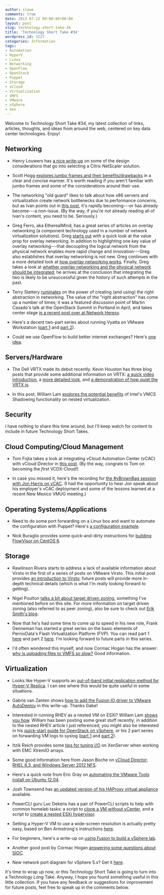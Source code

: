 ```yaml
---
author: slowe
comments: true
date: 2013-07-22 09:00:00+00:00
layout: post
slug: technology-short-take-34
title: 'Technology Short Take #34'
wordpress_id: 3227
categories: Information
tags:
- Automation
- HyperV
- Linux
- Networking
- OpenFlow
- OpenStack
- Puppet
- Storage
- vCloud
- Virtualization
- VMFS
- VMware
- vSphere
- Xen
---
```


Welcome to Technology Short Take #34, my latest collection of links, articles, thoughts, and ideas from around the web, centered on key data center technologies. Enjoy!

## Networking

* Henry Louwers has [a nice write-up](http://hlouwers.wordpress.com/2013/06/17/choose-your-netscaler-wisely/) on some of the design considerations that go into selecting a Citrix NetScaler solution.

* Scott Hogg [explores jumbo frames and their benefits/drawbacks](http://www.networkworld.com/community/blog/jumbo-frames) in a clear and concise manner. It's worth reading if you aren't familiar with jumbo frames and some of the considerations around their use.

* The networking "old guard" likes to talk about how x86 servers and virtualization create network bottlenecks due to performance concerns, but as Ivan points out in [this post](http://blog.ioshints.info/2013/04/virtual-appliance-performance-is.html), it's rapidly becoming---or has already become---a non-issue. (By the way, if you're not already reading all of Ivan's content, you need to be. Seriously.)

* Greg Ferro, aka EtherealMind, has a great series of articles on overlay networking (a component technology used in a number of network virtualization solutions). Greg [starts out](http://etherealmind.com/overlay-networking-is-more-and-better-while-ditching-the-toxic-sludge/) with a quick look at the value prop for overlay networking. In addition to highlighting one key value of overlay networking---that decoupling the logical network from the physical network enables more rapid change and innovation---Greg also establishes that overlay networking is _not_ new. Greg continues with a more detailed look at [how overlay networking works](http://etherealmind.com/introduction-to-how-overlay-networking-and-tunnel-fabrics-work/). Finally, Greg takes a look at [whether overlay networking and the physical network should be integrated](http://etherealmind.com/integrating-overlay-networking-and-the-physical-network/); he arrives at the conclusion that integrating the two is likely to be unsuccessful given the history of such attempts in the past.

* Terry Slattery [ruminates](http://www.netcraftsmen.net/blogs/softwaredefinednetwork/entry/the-virtual-network-instance.html) on the power of creating (and using) the right abstraction in networking. The value of the "right abstraction" has come up a number of times; it was a featured discussion point of Martin Casado's talk at the OpenStack Summit in Portland in April, and takes center stage [in a recent post over at Network Heresy](http://networkheresy.com/2013/07/15/visibility-debugging-and-network-virtualization-part-1/).

* Here's a decent two-part series about running Vyatta on VMware Workstation ([part 1](http://wojcieh.net/vyatta-router-running-on-vmware-workstation-part-1/) and [part 2](http://wojcieh.net/vyatta-router-running-on-vmware-workstation-part-2-dns-firewall-and-nat/)).

* Could we use OpenFlow to build better internet exchanges? Here's [one idea](http://pieknywidok.blogspot.co.nz/2013/07/building-better-internet-exchange-with.html).

## Servers/Hardware

* The Dell VRTX made its debut recently. Kevin Houston has three blog posts that provide some additional information on VRTX: [a quick video introduction](http://bladesmadesimple.com/2013/06/an-introduction-to-dell-poweredge-vrtx/), a [more detailed look](http://bladesmadesimple.com/2013/06/a-detailed-look-at-dell-poweredge-vrtx/), and [a demonstration of how quiet the VRTX is](http://bladesmadesimple.com/2013/06/demonstrating-the-quietness-of-dell-poweredge-vrtx/).

* In this post, William Lam [explores the potential benefits](http://www.virtuallyghetto.com/2013/06/will-intels-vmcs-shadowing-feature.html) of Intel's VMCS Shadowing functionality on nested virtualization.

## Security

I have nothing to share this time around, but I'll keep watch for content to include in future Technology Short Takes.

## Cloud Computing/Cloud Management

* Tom Fojta takes a look at integrating vCloud Automation Center (vCAC) with vCloud Director in [this post](http://fojta.wordpress.com/2013/06/03/integration-of-vcloud-automation-center-with-vcloud-director/). (By the way, congrats to Tom on becoming the _first_ VCDX-Cloud!)

* In case you missed it, here's the recording for [the #vBrownBag session with Jon Harris on vCAC](http://professionalvmware.com/2013/06/vbrownbag-follow-up-vmware-vcloud-automation-center-with-jon-harris-jon-harrisnm/). (I had the opportunity to hear Jon speak about his employer's vCAC deployment and some of the lessons learned at a recent New Mexico VMUG meeting.)

## Operating Systems/Applications

* Need to do some port forwarding on a Linux box and want to automate the configuration with Puppet? Here's [a configuration example](http://chriscowan.us/posts/firewall-port-forwarding-with-puppet).

* Nick Buraglio provides some quick-and-dirty instructions for [building FlowVisor on CentOS 6](http://www.forwardingplane.net/2013/07/building-flowvisor-on-centos-6-quick-and-dirty/).

## Storage

* Rawlinson Rivera starts to address a lack of available information about Virsto in the first of a series of posts on VMware Virsto. This initial post provides [an introduction to Virsto](http://blogs.vmware.com/vsphere/2013/06/introduction-to-vmware-virsto.html); future posts will provide more in-depth technical details (which is what I'm really looking forward to getting).

* Nigel Poulton [talks a bit about target driven zoning](http://blog.nigelpoulton.com/anyone-for-target-driven-zoning/), something I've mentioned before on this site. For more information on target driven zoning (also referred to as peer zoning), also be sure to check out [Erik Smith's blog](http://brasstacksblog.typepad.com/).

* Now that he's had some time to come up to speed in his new role, Frank Denneman has started a great series on the basic elements of PernixData's Flash Virtualization Platform (FVP). You can read part 1 [here](http://frankdenneman.nl/2013/06/18/basic-elements-of-the-flash-virtualization-platform-part-1/) and part 2 [here](http://frankdenneman.nl/2013/07/02/basic-elements-of-fvp-part-2-using-own-platform-versus-in-place-file-system/). I'm looking forward to future parts in this series.

* I'd often wondered this myself, and now Cormac Hogan has the answer: [why is uploading files to VMFS so slow?](http://cormachogan.com/2013/07/18/why-is-uploading-files-to-vmfs-so-slow/) Good information.

## Virtualization

* Looks like Hyper-V supports an [out-of-band initial replication method for Hyper-V Replica](http://blogs.technet.com/b/virtualization/archive/2013/06/28/save-network-bandwidth-by-using-out-of-band-initial-replication-method-in-hyper-v-replica.aspx). I can see where this would be quite useful in some situations.

* Gabrie van Zanten shows [how to add the Fusion IO driver to VMware AutoDeploy](http://www.gabesvirtualworld.com/add-fusion-io-driver-to-vmware-auto-deploy/) in this write-up. Thanks Gabe!

* Interested in running RHEV as a nested VM on ESXi? William Lam [shows you how](http://www.virtuallyghetto.com/2013/07/how-to-run-nested-rhev-hypervisor-on.html). William has been posting some great stuff recently; in addition to the nested RHEV article I just referenced, you might also be interested in his [quick-start guide for OpenStack on vSphere](http://www.virtuallyghetto.com/2013/07/how-to-quickly-get-started-with-vmware.html), or his 2 part series on forwarding VM logs to syslog ([part 1](http://www.virtuallyghetto.com/2013/07/a-hidden-vsphere-51-gem-forwarding.html) and [part 2](http://www.virtuallyghetto.com/2013/07/a-hidden-vsphere-51-gem-forwarding_10.html)).

* Itzik Reich provides some [tips for tuning I/O](http://itzikr.wordpress.com/2013/07/17/under-the-dome0-tweaking-xenserver-for-emc-xtremio/) on XenServer when working with EMC XtremIO arrays.

* Some good information here from Jason Boche on [vCloud Director, RHEL 6.3, and Windows Server 2012 NFS](http://www.boche.net/blog/index.php/2013/07/16/vcloud-director-rhel-6-3-and-windows-server-2012-nfs/).

* Here's a quick note from Eric Gray on [automating the VMware Tools install on Ubuntu 12.04](http://www.vcritical.com/2013/07/automating-vmware-tools-install-on-ubuntu-12-04/).

* Josh Townsend has [an updated version of his HAProxy virtual appliance](http://vmtoday.com/2013/07/updated-load-balancer-virtual-appliance/) available.

* PowerCLI guru Luc Dekens has a pair of PowerCLI scripts to help with common homelab tasks: a script to [clone a VM without vCenter](http://www.lucd.info/2013/06/30/hl-tools-part-1-clone-a-vm-without-vcenter/), and a script to [create a nested ESXi hypervisor](http://www.lucd.info/2013/07/12/hl-tools-part-2-create-a-nested-hypervisor/).

* Setting a Hyper-V VM to use a wide-screen resolution is actually pretty easy, based on Ben Armstrong's instructions [here](http://blogs.msdn.com/b/virtual_pc_guy/archive/2013/07/09/configuring-wide-screen-resolutions-in-a-hyper-v-virtual-machine.aspx).

* For beginners, here's a write-up on [using Fusion to build a vSphere lab](http://www.webestigate.com/2011/03/11/how-to-create-a-vsphere-lab-on-a-mac/).

* Another good post by Cormac Hogan [answering some questions about SIOC](http://blogs.vmware.com/vsphere/2013/07/sioc-which-ios-are-charged-to-the-vm.html).

* New network port diagram for vSphere 5.x? Get it [here](http://blogs.vmware.com/kb/2013/07/new-network-port-diagram-for-vsphere-5-x.html).

It's time to wrap up now, or this Technology Short Take is going to turn into a Technology Long Take. Anyway, I hope you found something useful in this little collection. If you have any feedback or suggestions for improvement for future posts, feel free to speak up in the comments below.
